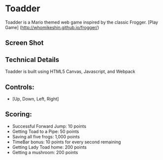 # Toadder
Toadder is a Mario themed web game inspired by the classic Frogger.
[Play Game] (http://whomikeshin.github.io/frogger/)

## Screen Shot

## Technical Details
Toadder is built using HTML5 Canvas, Javascript, and Webpack

## Controls:
  - [Up, Down, Left, Right]

## Scoring:
  - Successful Forward Jump: 10 points
  - Getting Toad to a Pipe: 50 points
  - Saving all five frogs: 1,000 points
  - TimeBar bonus: 10 points for every second remaining
  - Getting Lady Toad home: 200 points
  - Getting a mushroom: 200 points
